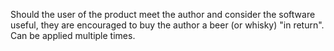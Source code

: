 Should the user of the product meet the author and consider the software useful, they are encouraged to buy the author a beer (or whisky) "in return". Can be applied multiple times.
